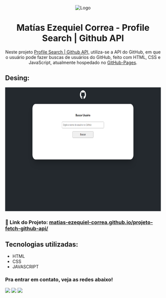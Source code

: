 <div align="center">
  <img alt="Logo" src="https://i.ibb.co/5KDx8bY/logo-github.webp" width="100" />
</div>
<h1 align="center">
  Matías Ezequiel Correa - Profile Search | Github API
</h1>
<p align="center">
  Neste projeto <a href="https://matias-ezequiel-correa.github.io/projeto-fetch-github-api/" target="_blank">Profile Search | Github API,</a> utiliza-se a API do GitHub, em que o usuário pode fazer buscas de usuários do GitHub, feito com HTML, CSS e JavaScript, atualmente hospedado no <a href="https://github.com/matias-ezequiel-correa">GitHub-Pages</a>.
</p>

## Desing: 
[<p align="center"><img height="400em" src="./src/design/design-desktop.png" alt="Profile Search | Github API - Versão Desktop">](https://matias-ezequiel-correa.github.io/projeto-fetch-github-api/)<p>

### 🔗 Link do Projeto: <a href="https://matias-ezequiel-correa.github.io/projeto-fetch-github-api/" target="_blank">matias-ezequiel-correa.github.io/projeto-fetch-github-api/</a>

## Tecnologias utilizadas:

 * HTML
 * CSS
 * JAVASCRIPT

 ### Pra entrar em contato, veja as redes abaixo!
 
<div> 
  <a href="https://instagram.com/maticorrea10" target="_blank"><img src="https://img.shields.io/badge/-Instagram-%23E4405F?style=for-the-badge&logo=instagram&logoColor=white" target="_blank"></a>
  <a href = "https://matiasecorrea19@gmail.com"><img src="https://img.shields.io/badge/-Gmail-%23333?style=for-the-badge&logo=gmail&logoColor=white" target="_blank"></a>
  <a href="https://www.linkedin.com/in/matías-ezequiel-correa" target="_blank"><img src="https://img.shields.io/badge/-LinkedIn-%230077B5?style=for-the-badge&logo=linkedin&logoColor=white" target="_blank"></a> 
</div>
